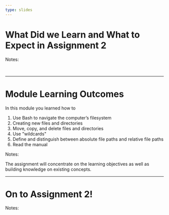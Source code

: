 ```yaml
---
type: slides
---
```


# What Did we Learn and What to Expect in Assignment 2

Notes:

<br>

---

# Module Learning Outcomes

In this module you learned how to

1. Use Bash to navigate the computer’s filesystem
2. Creating new files and directories
3. Move, copy, and delete files and directories
4. Use "wildcards"
5. Define and distinguish between absolute file paths and relative file paths
6. Read the manual

Notes:

The assignment will concentrate on the learning objectives as well as building knowledge on existing concepts.

---

# On to Assignment 2!

Notes:

<br>

